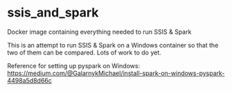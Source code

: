 # ssis_and_spark
Docker image containing everything needed to run SSIS &amp; Spark

This is an attempt to run SSIS & Spark on a Windows container so that the two of them can be compared. Lots of work to do yet.

Reference for setting up pyspark on Windows: https://medium.com/@GalarnykMichael/install-spark-on-windows-pyspark-4498a5d8d66c